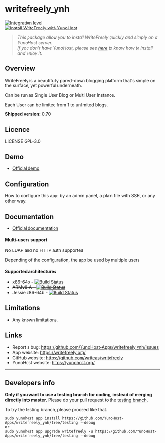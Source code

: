 # writefreely_ynh

[![Integration level](https://dash.yunohost.org/integration/writefreely.svg)](https://ci-apps.yunohost.org/jenkins/job/writefreely%20%28Community%29/lastBuild/consoleFull)  
[![Install WriteFreely with YunoHost](https://install-app.yunohost.org/install-with-yunohost.png)](https://install-app.yunohost.org/?app=writefreely)

> *This package allow you to install WriteFreely quickly and simply on a YunoHost server.  
If you don't have YunoHost, please see [here](https://yunohost.org/#/install) to know how to install and enjoy it.*

## Overview
WriteFreely is a beautifully pared-down blogging platform that's simple on the surface, yet powerful underneath.

Can be run as Single User Blog or Multi User Instance.

Each User can be limited from 1 to unlimited blogs.

**Shipped version:** 0.70

## Licence

LICENSE GPL-3.0

## Demo

* [Official demo](https://write.as/new)

## Configuration

How to configure this app: by an admin panel, a plain file with SSH, or any other way.

## Documentation

 * [Official documentation](https://writefreely.org/start)

#### Multi-users support

No LDAP and no HTTP auth supported

Depending of the configuration, the app be used by multiple users

#### Supported architectures

* x86-64b - [![Build Status](https://ci-apps.yunohost.org/jenkins/job/writefreely%20(Community)/badge/icon)](https://ci-apps.yunohost.org/jenkins/job/writefreely%20(Community)/)
* ~~ARMv8-A - [![Build Status](https://ci-apps-arm.yunohost.org/jenkins/job/writefreely%20(Community)%20(%7EARM%7E)/badge/icon)](https://ci-apps-arm.yunohost.org/jenkins/job/writefreely%20(Community)%20(%7EARM%7E)/)~~
* Jessie x86-64b - [![Build Status](https://ci-stretch.nohost.me/jenkins/job/writefreely%20(Community)/badge/icon)](https://ci-stretch.nohost.me/jenkins/job/writefreely%20(Community)/)

## Limitations

* Any known limitations.

## Links

 * Report a bug: https://github.com/YunoHost-Apps/writefreely_ynh/issues
 * App website: https://writefreely.org/
 * GitHub website: https://github.com/writeas/writefreely
 * YunoHost website: https://yunohost.org/

---

Developers info
----------------

**Only if you want to use a testing branch for coding, instead of merging directly into master.**
Please do your pull request to the [testing branch](https://github.com/YunoHost-Apps/writefreely_ynh/tree/testing).

To try the testing branch, please proceed like that.
```
sudo yunohost app install https://github.com/YunoHost-Apps/writefreely_ynh/tree/testing --debug
or
sudo yunohost app upgrade writefreely -u https://github.com/YunoHost-Apps/writefreely_ynh/tree/testing --debug
```
